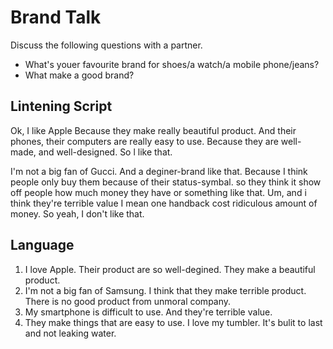 # Brand Talk
Discuss the following questions with a partner.

- What's youer favourite brand for shoes/a watch/a mobile phone/jeans?
- What make a good brand?

## Lintening Script

Ok, I like Apple Because they make really beautiful product. And their phones, their computers are really easy to use. 
Because they are well-made, and well-designed.
So l like that.

I'm not a big fan of Gucci. And a deginer-brand like that. Because I think people only buy them because of their status-symbal.
so they think it show off people how much money they have or something like that. Um, and i think they're terrible value 
I mean one handback cost ridiculous amount of money. So yeah, I don't like that.

## Language

1. I love Apple. Their product are so well-degined. They make a beautiful product.
2. I'm not a big fan of Samsung. I think that they make terrible product. There is no good product from unmoral company.
3. My smartphone is difficult to use. And they're terrible value.
4. They make things that are easy to use. I love my tumbler. It's bulit to last and not leaking water.
